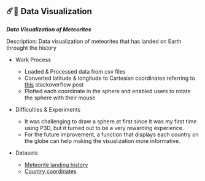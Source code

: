 ## ☄️💫 Data Visualization

***Data Visualization of Meteorites***

Description: Data visualization of meteorites that has landed on Earth throught the history

- Work Process
  - Loaded & Processed data from csv files
  - Converted latitude & longitude to Cartesian coordinates referring to [this](https://stackoverflow.com/questions/1185408/converting-from-longitude-latitude-to-cartesian-coordinates) stackoverflow post
  - Plotted each coordinate in the sphere and enabled users to rotate the sphere with their mouse

- Difficulties & Experiments
  -  It was challenging to draw a sphere at first since it was my first time using P3D, but it turned out to be a very rewarding experience.
  -  For the future improvement, a function that displays each country on the globe can help making the visualization more informative.

- Datasets
  - [Meteorite landing history](https://www.kaggle.com/nasa/meteorite-landings)
  - [Country coordinates](https://www.kaggle.com/parulpandey/world-coordinates)
